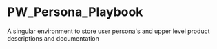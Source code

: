 # PW_Persona_Playbook
A singular environment to store user persona's and upper level product descriptions and documentation
